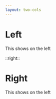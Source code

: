 ```yaml
---
layout: two-cols
---
```


# Left
This shows on the left

::right::

# Right
This shows on the left

